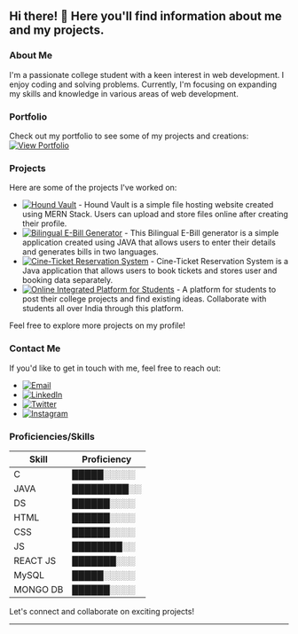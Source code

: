 ## Hi there! 👋 Here you'll find information about me and my projects.

### About Me

I'm a passionate college student with a keen interest in web development. I enjoy coding and solving problems. Currently, I'm focusing on expanding my skills and knowledge in various areas of web development.

### Portfolio

Check out my portfolio to see some of my projects and creations:
[![View Portfolio](https://img.shields.io/badge/View_Portfolio-My_Portfolio-blue?style=flat-square&logo=github)](https://sreekrishnnaa.github.io/Portfoilio1/)

### Projects

Here are some of the projects I've worked on:

- [![Hound Vault](https://img.shields.io/badge/Hound_Vault-File_Hosting-green?style=flat-square&logo=react)](https://hound-vault.vercel.app/) - Hound Vault is a simple file hosting website created using MERN Stack. Users can upload and store files online after creating their profile.
- [![Bilingual E-Bill Generator](https://img.shields.io/badge/Bilingual_E_Bill_Generator-JAVA-yellow?style=flat-square&logo=java)](https://github.com/SreeKrishnnaa/E-bill-generator) - This Bilingual E-Bill generator is a simple application created using JAVA that allows users to enter their details and generates bills in two languages.
- [![Cine-Ticket Reservation System](https://img.shields.io/badge/Cine_Ticket_Reservation-JAVA-red?style=flat-square&logo=java)](https://github.com/SreeKrishnnaa/miniproject/tree/main/717821E151/CineTicketReservation) - Cine-Ticket Reservation System is a Java application that allows users to book tickets and stores user and booking data separately.
- [![Online Integrated Platform for Students](https://img.shields.io/badge/Online_Integrated_Platform-Web-blueviolet?style=flat-square&logo=github)](https://github.com/SreeKrishnnaa/SIH_Project) - A platform for students to post their college projects and find existing ideas. Collaborate with students all over India through this platform.

Feel free to explore more projects on my profile!

### Contact Me

If you'd like to get in touch with me, feel free to reach out:

- [![Email](https://img.shields.io/badge/Email-Contact_Me-red?style=flat-square&logo=gmail)](mailto:sreekrishnnaa2003@gmail.com)
- [![LinkedIn](https://img.shields.io/badge/LinkedIn-Connect-blue?style=flat-square&logo=linkedin)](https://www.linkedin.com/in/sree-krishnnaa-anand-8a029626a)
- [![Twitter](https://img.shields.io/badge/Twitter-Follow-1DA1F2?style=flat-square&logo=twitter)](https://twitter.com/i/flow/login?redirect_after_login=%2FSreeKrishnnaa)
- [![Instagram](https://img.shields.io/badge/Instagram-Follow-E4405F?style=flat-square&logo=instagram)](https://instagram.com/satirical_imp?utm_source=qr&igshid=MzNlNGNkZWQ4Mg==)

### Proficiencies/Skills

| Skill    | Proficiency |
| -------- | ----------- |
| C        | █████░░░░░  |
| JAVA     | █████████░░ |
| DS       | ██████░░░░  |
| HTML     | ██████░░░░  |
| CSS      | ██████░░░░  |
| JS       | ████████░░  |
| REACT JS | ███████░░░  |
| MySQL    | █████░░░░░  |
| MONGO DB | ██████░░░░  |

Let's connect and collaborate on exciting projects!

---
